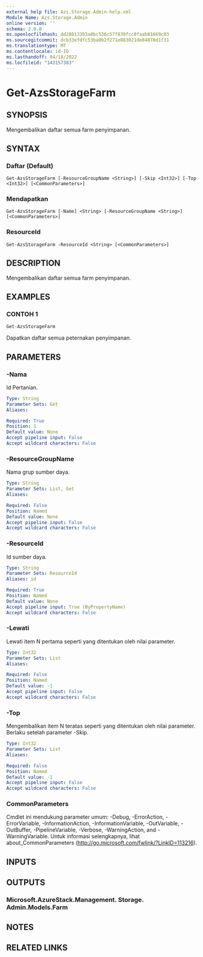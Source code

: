 ```yaml
---
external help file: Azs.Storage.Admin-help.xml
Module Name: Azs.Storage.Admin
online version: ''
schema: 2.0.0
ms.openlocfilehash: dd280133b3a0bc536c57f839fcc0faab81669c03
ms.sourcegitcommit: dcb33efdfc53ba0b2f271e883021de84878d1f31
ms.translationtype: MT
ms.contentlocale: id-ID
ms.lasthandoff: 04/18/2022
ms.locfileid: "143157383"
---
```

# Get-AzsStorageFarm

## SYNOPSIS
Mengembalikan daftar semua farm penyimpanan.

## SYNTAX

### Daftar (Default)
```
Get-AzsStorageFarm [-ResourceGroupName <String>] [-Skip <Int32>] [-Top <Int32>] [<CommonParameters>]
```

### Mendapatkan
```
Get-AzsStorageFarm [-Name] <String> [-ResourceGroupName <String>] [<CommonParameters>]
```

### ResourceId
```
Get-AzsStorageFarm -ResourceId <String> [<CommonParameters>]
```

## DESCRIPTION
Mengembalikan daftar semua farm penyimpanan.

## EXAMPLES

### CONTOH 1
```
Get-AzsStorageFarm
```

Dapatkan daftar semua peternakan penyimpanan.

## PARAMETERS

### -Nama
Id Pertanian.

```yaml
Type: String
Parameter Sets: Get
Aliases:

Required: True
Position: 1
Default value: None
Accept pipeline input: False
Accept wildcard characters: False
```

### -ResourceGroupName
Nama grup sumber daya.

```yaml
Type: String
Parameter Sets: List, Get
Aliases:

Required: False
Position: Named
Default value: None
Accept pipeline input: False
Accept wildcard characters: False
```

### -ResourceId
Id sumber daya.

```yaml
Type: String
Parameter Sets: ResourceId
Aliases: id

Required: True
Position: Named
Default value: None
Accept pipeline input: True (ByPropertyName)
Accept wildcard characters: False
```

### -Lewati
Lewati item N pertama seperti yang ditentukan oleh nilai parameter.

```yaml
Type: Int32
Parameter Sets: List
Aliases:

Required: False
Position: Named
Default value: -1
Accept pipeline input: False
Accept wildcard characters: False
```

### -Top
Mengembalikan item N teratas seperti yang ditentukan oleh nilai parameter.
Berlaku setelah parameter -Skip.

```yaml
Type: Int32
Parameter Sets: List
Aliases:

Required: False
Position: Named
Default value: -1
Accept pipeline input: False
Accept wildcard characters: False
```

### CommonParameters
Cmdlet ini mendukung parameter umum: -Debug, -ErrorAction, -ErrorVariable, -InformationAction, -InformationVariable, -OutVariable, -OutBuffer, -PipelineVariable, -Verbose, -WarningAction, and -WarningVariable. Untuk informasi selengkapnya, lihat about_CommonParameters (http://go.microsoft.com/fwlink/?LinkID=113216).

## INPUTS

## OUTPUTS

### Microsoft.AzureStack.Management. Storage. Admin.Models.Farm

## NOTES

## RELATED LINKS
